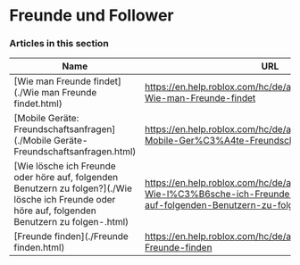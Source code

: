 # Freunde und Follower  
### Articles in this section
Name|URL
-|-
[Wie man Freunde findet](./Wie man Freunde findet.html) |https://en.help.roblox.com/hc/de/articles/203313580-Wie-man-Freunde-findet
[Mobile Geräte: Freundschaftsanfragen](./Mobile Geräte- Freundschaftsanfragen.html) |https://en.help.roblox.com/hc/de/articles/203313480-Mobile-Ger%C3%A4te-Freundschaftsanfragen
[Wie lösche ich Freunde oder höre auf, folgenden Benutzern zu folgen?](./Wie lösche ich Freunde oder höre auf, folgenden Benutzern zu folgen-.html) |https://en.help.roblox.com/hc/de/articles/203313590-Wie-l%C3%B6sche-ich-Freunde-oder-h%C3%B6re-auf-folgenden-Benutzern-zu-folgen-
[Freunde finden](./Freunde finden.html) |https://en.help.roblox.com/hc/de/articles/360000217903-Freunde-finden
